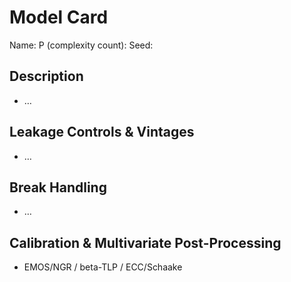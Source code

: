 ﻿# Model Card
Name: <model>
P (complexity count): <int>
Seed: <int>

## Description
- …

## Leakage Controls & Vintages
- …

## Break Handling
- …

## Calibration & Multivariate Post-Processing
- EMOS/NGR / beta-TLP / ECC/Schaake
